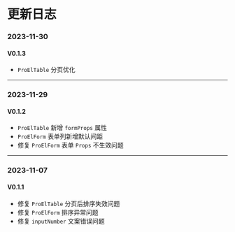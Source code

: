 # 更新日志

### 2023-11-30

#### V0.1.3

- `ProElTable` 分页优化


---

### 2023-11-29

#### V0.1.2

- `ProElTable` 新增 `formProps` 属性
- `ProElForm` 表单列新增默认间距
- 修复 `ProElForm` 表单 `Props` 不生效问题

---

### 2023-11-07

#### V0.1.1

- 修复 `ProElTable` 分页后排序失效问题
- 修复 `ProElForm` 排序异常问题
- 修复 `inputNumber` 文案错误问题
